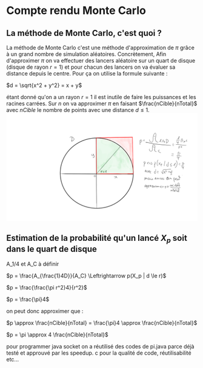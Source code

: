 # Compte rendu Monte Carlo

## La méthode de Monte Carlo, c'est quoi ?

La méthode de Monte Carlo c'est une méthode d'approximation de $\pi$ grâce à un grand nombre de simulation
aléatoires. Concrètement, Afin d'approximer $\pi$ on va effectuer des lancers aléatoire sur un quart de disque
(disque de rayon $r = 1$) et pour chacun des lancers on va évaluer sa distance depuis le centre. Pour ça
on utilise la formule suivante :

$d = \sqrt{x^2 + y^2} = x + y$

étant donné qu'on a un rayon $r = 1$ il est inutile de faire les puissances et les racines carrées.
Sur $n$ on va approximer $\pi$ en faisant $\frac{nCible}{nTotal}$ avec $nCible$ le nombre de points
avec une distance $d \le 1$.
![monte_carlo.png](images/monte_carlo.png)

## Estimation de la probabilité qu'un lancé $X_p$ soit dans le quart de disque

A_1/4 et A_C à définir

$p = \frac{A_{\frac{1}4D}}{A_C} \Leftrightarrow p(X_p | d \le r)$

$p = \frac{\frac{\pi r^2}4}{r^2}$

$p = \frac{\pi}4$

on peut donc approximer que :

$p \approx \frac{nCible}{nTotal} = \frac{\pi}4 \approx \frac{nCible}{nTotal}$

$p = \pi \approx 4 \frac{nCible}{nTotal}$

pour programmer java socket on a réutilisé des codes de pi.java parce déjà testé et approuvé par les speedup. c pour la qualité de code, réutilisabilité etc...